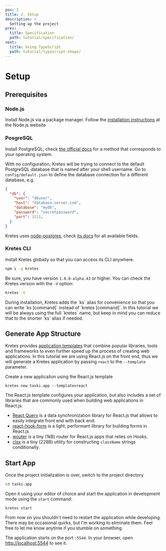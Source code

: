 ```yaml
---
pos: 2
title: 2. Setup
description: >
  Setting up the project
prev:
  title: Specification
  path: tutorial/specification/
next:
  title: Using TypeScript 
  path: tutorial/typescript-shape/
---
```


# Setup

## Prerequisites

### Node.js

Install Node.js via a package manager. Follow the [installation instructions](https://nodejs.org/en/download/package-manager/) at the Node.js website

### PosgreSQL

Install PostgreSQL, check [the official docs](https://www.postgresql.org/download/) for a method that corresponds to your operating system.

With no configuration, Kretes will be trying to connect to the default PostgreSQL database that is named after your shell username. Go to `config/default.json` to define the database connection for a different database, e.g.

```json
{
  "db": {
    "user": "dbuser",
    "host": "database.server.com",
    "database": "mydb",
    "password": "secretpassword",
    "port": 3211,
  }
}
```

Kretes uses [node-postgres](https://node-postgres.com/), check [its docs](https://node-postgres.com/features/connecting) for all available fields.

### Kretes CLI

Install Kretes globally so that you can access its CLI anywhere.

```bash
npm i -g kretes
```

Be sure, you have version `1.0.0-alpha.43` or higher. You can check the Kretes version with the `-V` option:

```bash
kretes -V
```

<Notice>
During installation, Kretes adds the `ks` alias for convenience so that you can write `ks [command]` instead of `kretes [command]`. In this tutorial we will be always using the full `kretes` name, but keep in mind you can reduce that to the shorter `ks` alias if needed.
</Notice>

## Generate App Structure 

Kretes provides [application templates](/docs/integrations) that combine popular libraries, tools and frameworks to even further speed up the process of creating web applications. In this tutorial we are using React.js on the front end, thus we will generate a Kretes application by passing `react` to the `--template` parameter.

Create a new applicaiton using the React.js template

```
kretes new taski.app --template=react
```

The React.js template configures your application, but also includes a set of libraries that are commonly used when building web applications in React.js:

* [React Query](https://react-query.tanstack.com) is a data synchronization library for React.js that allows to easily integrate front end with back end.
* [react-hook-form](https://react-hook-form.com) is a light, performant library for building forms in React.js
* [wouter](https://github.com/molefrog/wouter) is a tiny (1kB) router for React.js apps that relies on Hooks.
* [clsx](https://github.com/lukeed/clsx) is a tiny (228B) utility for constructing `className` strings conditionally.

## Start App

Once the project initialization is over, switch to the project directory

```bash
cd taski.app
```

Open it using your editor of choice and start the application in development mode using the `start` command:

```
kretes start
```

From now on you shouldn't need to restart the application while developing. There may be occasional quirks, but I'm working to eliminate them. Feel free to let me know anytime if you stumble on something.

The application starts on the port `:5544`. In your browser, open [http://localhost:5544](http://localhost:5544) to see it.
